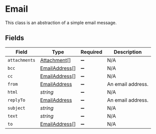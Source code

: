 # Email

This class is an abstraction of a simple email message.


## Fields

| Field                                                 | Type                                                  | Required                                              | Description                                           |
| ----------------------------------------------------- | ----------------------------------------------------- | ----------------------------------------------------- | ----------------------------------------------------- |
| `attachments`                                         | [Attachment](../../models/shared/attachment.md)[]     | :heavy_minus_sign:                                    | N/A                                                   |
| `bcc`                                                 | [EmailAddress](../../models/shared/emailaddress.md)[] | :heavy_minus_sign:                                    | N/A                                                   |
| `cc`                                                  | [EmailAddress](../../models/shared/emailaddress.md)[] | :heavy_minus_sign:                                    | N/A                                                   |
| `from`                                                | [EmailAddress](../../models/shared/emailaddress.md)   | :heavy_minus_sign:                                    | An email address.                                     |
| `html`                                                | *string*                                              | :heavy_minus_sign:                                    | N/A                                                   |
| `replyTo`                                             | [EmailAddress](../../models/shared/emailaddress.md)   | :heavy_minus_sign:                                    | An email address.                                     |
| `subject`                                             | *string*                                              | :heavy_minus_sign:                                    | N/A                                                   |
| `text`                                                | *string*                                              | :heavy_minus_sign:                                    | N/A                                                   |
| `to`                                                  | [EmailAddress](../../models/shared/emailaddress.md)[] | :heavy_minus_sign:                                    | N/A                                                   |